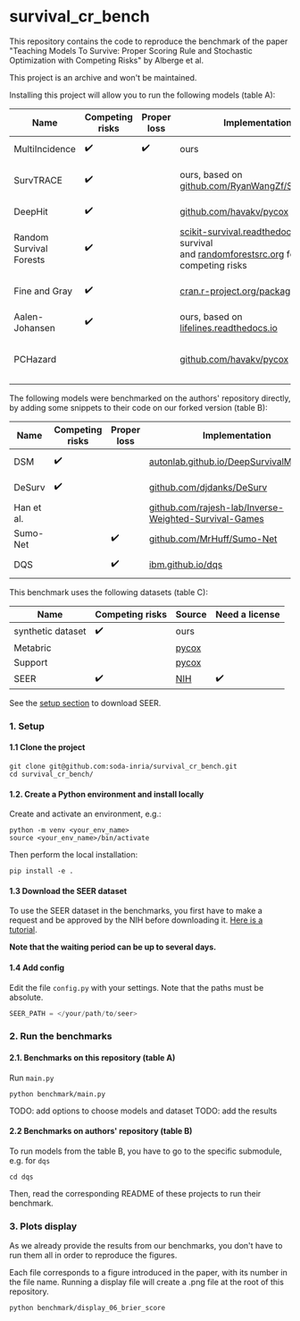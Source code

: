 # survival_cr_bench

This repository contains the code to reproduce the benchmark of the paper "Teaching Models To Survive: Proper Scoring Rule and Stochastic Optimization with Competing Risks" by Alberge et al.

This project is an archive and won't be maintained.

Installing this project will allow you to run the following models (table A):


| Name                    | Competing risks | Proper loss | Implementation                                                                                                                                                      | Reference                                                                                   |
|-------------------------|-----------------|-------------|---------------------------------------------------------------------------------------------------------------------------------------------------------------------|---------------------------------------------------------------------------------------------|
| MultiIncidence          | ✔️               | ✔️           | ours                                                                                                                                                                 |Alberge et al.                                                                                 | 
| SurvTRACE               | ✔️               |             | ours, based on [github.com/RyanWangZf/SurvTRACE](https://github.com/RyanWangZf/SurvTRACE)                                                                           | [Wang and Sun (2022)](https://arxiv.org/abs/2110.00855)                                     |
| DeepHit                 | ✔️               |             | [github.com/havakv/pycox](https://github.com/havakv/pycox)                                                                                                          | [Lee et al. (2018)](https://ojs.aaai.org/index.php/AAAI/article/view/11842)                 |
| Random Survival Forests | ✔️               |             | [scikit-survival.readthedocs.io](https://scikit-survival.readthedocs.io/) for survival <br> and [randomforestsrc.org](www.randomforestsrc.org/) for competing risks |   [Ishwaran et al. (2014)](https://academic.oup.com/biostatistics/article/15/4/757/266340)                                                                                           |
| Fine and Gray           | ✔️               |             | [cran.r-project.org/package=cmprsk](cran.r-project.org/package=cmprsk)                                                                                              | [Fine and Gray (1999)](https://www.tandfonline.com/doi/epdf/10.1080/01621459.1999.10474144) |
| Aalen-Johansen          | ✔️               |             | ours, based on [lifelines.readthedocs.io](https://lifelines.readthedocs.io/)                                                                                        | [Aalen et al. (2008)](http://link.springer.com/10.1007/978-0-387-68560-1)                   |
| PCHazard                |                 |             | [github.com/havakv/pycox](https://github.com/havakv/pycox)                                                                                                          | [Kvamme and Borgan (2019b)](https://arxiv.org/abs/1910.06724)                               |


The following models were benchmarked on the authors' repository directly, by adding some snippets to their code on our forked version (table B):


| Name                    | Competing risks | Proper loss | Implementation                                                                                                                                                      | Reference                                                                                   |
|-------------------------|-----------------|-------------|---------------------------------------------------------------------------------------------------------------------------------------------------------------------|---------------------------------------------------------------------------------------------|
| DSM                     | ✔️               |             | [autonlab.github.io/DeepSurvivalMachines](autonlab.github.io/DeepSurvivalMachines)                                                                                  | [Nagpal et al. (2021)](https://arxiv.org/abs/2003.01176)                                    |
| DeSurv                  | ✔️               |             | [github.com/djdanks/DeSurv](https://github.com/djdanks/DeSurv)                                                                                                      | [Danks and Yau (2022)](https://proceedings.mlr.press/v151/danks22a.html)                    |
| Han et al.              |                 |             | [github.com/rajesh-lab/Inverse-Weighted-Survival-Games](https://github.com/rajesh-lab/Inverse-Weighted-Survival-Games)                                              | [Han et al. (2021)](https://arxiv.org/abs/2111.08175) 
| Sumo-Net                |                 | ✔️           | [github.com/MrHuff/Sumo-Net](https://github.com/MrHuff/Sumo-Net)                                                                                                    | [Rindt et al. (2022)](https://arxiv.org/abs/2103.14755)                                     |
| DQS                     |                 | ✔️           | [ibm.github.io/dqs](ibm.github.io/dqs)                                                                                                                              | [Yanagisawa (2023)](https://arxiv.org/abs/2305.00621)                                       |

This benchmark uses the following datasets (table C):

| Name              | Competing risks | Source                                                              | Need a license |
|-------------------|-----------------|---------------------------------------------------------------------|----------------|
| synthetic dataset | ✔️               | ours                                                                |                |
| Metabric          |                 | [pycox](https://github.com/havakv/pycox#datasets)                   |                |
| Support           |                 | [pycox](https://github.com/havakv/pycox#datasets)                   |                |
| SEER              | ✔️               | [NIH](https://soda-inria.github.io/hazardous/downloading_seer.html) | ✔️              |

See the [setup section](####-1-3-download-the-seer-dataset) to download SEER.


### 1. Setup

#### 1.1 Clone the project

```shell
git clone git@github.com:soda-inria/survival_cr_bench.git
cd survival_cr_bench/ 
```

#### 1.2. Create a Python environment and install locally

Create and activate an environment, e.g.:

```shell
python -m venv <your_env_name>
source <your_env_name>/bin/activate
```

Then perform the local installation:

```shell
pip install -e .
```

#### 1.3 Download the SEER dataset

To use the SEER dataset in the benchmarks, you first have to make a request and be approved by the NIH before downloading it. [Here is a tutorial](https://soda-inria.github.io/hazardous/downloading_seer.html).

**Note that the waiting period can be up to several days.**

#### 1.4 Add config

Edit the file `config.py` with your settings. Note that the paths must be absolute.

```python
SEER_PATH = </your/path/to/seer>
```


### 2. Run the benchmarks

#### 2.1. Benchmarks on this repository (table A)

Run `main.py`

```shell
python benchmark/main.py
```

TODO: add options to choose models and dataset
TODO: add the results

#### 2.2 Benchmarks on authors' repository (table B)

To run models from the table B, you have to go to the specific submodule, e.g. for `dqs`

```shell
cd dqs
```

Then, read the corresponding README of these projects to run their benchmark.


### 3. Plots display

As we already provide the results from our benchmarks, you don't have to run them all in order to reproduce the figures.

Each file corresponds to a figure introduced in the paper, with its number in the file name. Running a display file will create a .png file at the root of this repository.

```shell
python benchmark/display_06_brier_score
```